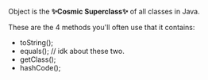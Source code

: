 Object is the **✨Cosmic Superclass✨** of all classes in Java.

These are the 4 methods you'll often use that it contains:
- toString();
- equals();
// idk about these two.
- getClass();
- hashCode();